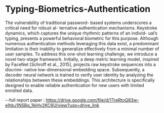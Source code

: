 # Typing-Biometrics-Authentication

The vulnerability of traditional password-
based systems underscores a critical need for robust al-
ternative authentication mechanisms. Keystroke dynamics,
which captures the unique rhythmic patterns of an individ-
ual’s typing, presents a powerful behavioral biometric for
this purpose. Although numerous authentication methods
leveraging this data exist, a predominant limitation is their
inability to generalize effectively from a minimal number of
user samples. To address this one-shot learning challenge,
we introduce a novel two-stage framework. Initially, a deep
metric learning model, inspired by FaceNet [Schroff et al.,
2015], projects raw keystroke sequences into a discrimi-
native low-dimensional embedding space. Subsequently, a
decoder neural network is trained to verify user identity
by analyzing the relationships between these embeddings.
This architecture is specifically designed to enable reliable
authentication for new users with limited enrolled data.

--full report paper : https://drive.google.com/file/d/1TreRtoQ83w-eIhbJ1N5Bq_1IkHv2KC6U/view?usp=drive_link
